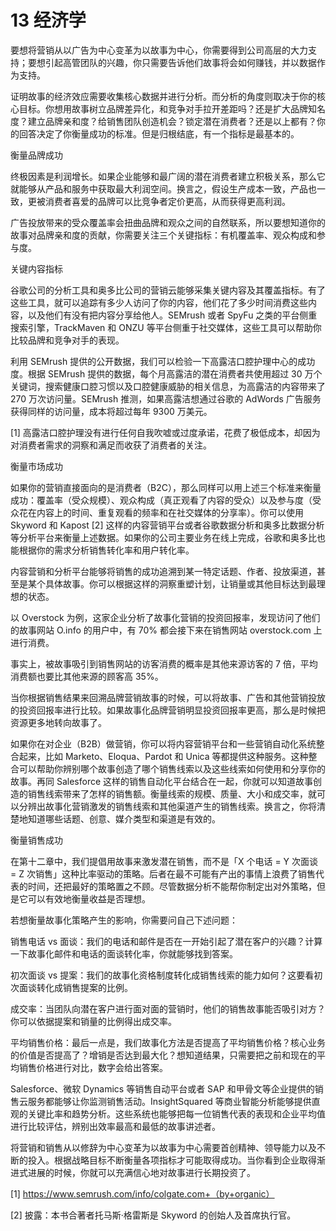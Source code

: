 # 13 经济学

要想将营销从以广告为中心变革为以故事为中心，你需要得到公司高层的大力支持；要想引起高管团队的兴趣，你只需要告诉他们故事将会如何赚钱，并以数据作为支持。

证明故事的经济效应需要收集核心数据并进行分析。而分析的角度则取决于你的核心目标。你想用故事树立品牌差异化，和竞争对手拉开差距吗？还是扩大品牌知名度？建立品牌亲和度？给销售团队创造机会？锁定潜在消费者？还是以上都有？你的回答决定了你衡量成功的标准。但是归根结底，有一个指标是最基本的。

衡量品牌成功

终极因素是利润增长。如果企业能够和最广阔的潜在消费者建立积极关系，那么它就能够从产品和服务中获取最大利润空间。换言之，假设生产成本一致，产品也一致，更被消费者喜爱的品牌可以比竞争者定价更高，从而获得更高利润。

广告投放带来的受众覆盖率会扭曲品牌和观众之间的自然联系，所以要想知道你的故事对品牌亲和度的贡献，你需要关注三个关键指标：有机覆盖率、观众构成和参与度。

关键内容指标

谷歌公司的分析工具和奥多比公司的营销云能够采集关键内容及其覆盖指标。有了这些工具，就可以追踪有多少人访问了你的内容，他们花了多少时间消费这些内容，以及他们有没有把内容分享给他人。SEMrush 或者 SpyFu 之类的平台侧重搜索引擎，TrackMaven 和 ONZU 等平台侧重于社交媒体，这些工具可以帮助你比较品牌和竞争对手的表现。

利用 SEMrush 提供的公开数据，我们可以检验一下高露洁口腔护理中心的成功度。根据 SEMrush 提供的数据，每个月高露洁的潜在消费者共使用超过 30 万个关键词，搜索健康口腔习惯以及口腔健康威胁的相关信息，为高露洁的内容带来了 270 万次访问量。SEMrush 推测，如果高露洁想通过谷歌的 AdWords 广告服务获得同样的访问量，成本将超过每年 9300 万美元。

[1] 高露洁口腔护理没有进行任何自我吹嘘或过度承诺，花费了极低成本，却因为对消费者需求的洞察和满足而收获了消费者的关注。

衡量市场成功

如果你的营销直接面向的是消费者（B2C），那么同样可以用上述三个标准来衡量成功：覆盖率（受众规模）、观众构成（真正观看了内容的受众）以及参与度（受众花在内容上的时间、重复观看的频率和在社交媒体的分享率）。你可以使用 Skyword 和 Kapost [2] 这样的内容营销平台或者谷歌数据分析和奥多比数据分析等分析平台来衡量上述数据。如果你的公司主要业务在线上完成，谷歌和奥多比也能根据你的需求分析销售转化率和用户转化率。

内容营销和分析平台能够将销售的成功追溯到某一特定话题、作者、投放渠道，甚至是某个具体故事。你可以根据这样的洞察重塑计划，让销量或其他目标达到最理想的状态。

以 Overstock 为例，这家企业分析了故事化营销的投资回报率，发现访问了他们的故事网站 O.info 的用户中，有 70% 都会接下来在销售网站 overstock.com 上进行消费。

事实上，被故事吸引到销售网站的访客消费的概率是其他来源访客的 7 倍，平均消费额也要比其他来源的顾客高 35%。

当你根据销售结果来回溯品牌营销故事的时候，可以将故事、广告和其他营销投放的投资回报率进行比较。如果故事化品牌营销明显投资回报率更高，那么是时候把资源更多地转向故事了。

如果你在对企业（B2B）做营销，你可以将内容营销平台和一些营销自动化系统整合起来，比如 Marketo、Eloqua、Pardot 和 Unica 等都提供这种服务。这种整合可以帮助你辨别哪个故事创造了哪个销售线索以及这些线索如何使用和分享你的故事。再同 Salesforce 这样的销售自动化平台结合在一起，你就可以知道故事创造的销售线索带来了怎样的销售额。衡量线索的规模、质量、大小和成交率，就可以分辨出故事化营销激发的销售线索和其他渠道产生的销售线索。换言之，你将清楚地知道哪些话题、创意、媒介类型和渠道是有效的。

衡量销售成功

在第十二章中，我们提倡用故事来激发潜在销售，而不是「X 个电话 = Y 次面谈 = Z 次销售」这种比率驱动的策略。后者在最不可能有产出的事情上浪费了销售代表的时间，还把最好的策略置之不顾。尽管数据分析不能帮你制定出对外策略，但是它可以有效地衡量收益是否理想。

若想衡量故事化策略产生的影响，你需要问自己下述问题：

销售电话 vs 面谈：我们的电话和邮件是否在一开始引起了潜在客户的兴趣？计算一下故事化邮件和电话的面谈转化率，你就能够找到答案。

初次面谈 vs 提案：我们的故事化资格制度转化成销售线索的能力如何？这要看初次面谈转化成销售提案的比例。

成交率：当团队向潜在客户进行面对面的营销时，他们的销售故事能否吸引对方？你可以依据提案和销量的比例得出成交率。

平均销售价格：最后一点是，我们故事化方法是否提高了平均销售价格？核心业务的价值是否提高了？增销是否达到最大化？想知道结果，只需要把之前和现在的平均销售价格进行对比，数字会给出答案。

Salesforce、微软 Dynamics 等销售自动平台或者 SAP 和甲骨文等企业提供的销售云服务都能够让你监测销售活动。InsightSquared 等商业智能分析能够提供直观的关键比率和趋势分析。这些系统也能够把每一位销售代表的表现和企业平均值进行比较评估，辨别出效率最高和最低的故事讲述者。

将营销和销售从以修辞为中心变革为以故事为中心需要首创精神、领导能力以及不断的投入。根据战略目标不断衡量各项指标才可能取得成功。当你看到企业取得渐进式进展的时候，你就可以充满信心地对故事进行长期投资了。

[1] https://www.semrush.com/info/colgate.com+（by+organic）

[2] 披露：本书合著者托马斯·格雷斯是 Skyword 的创始人及首席执行官。

